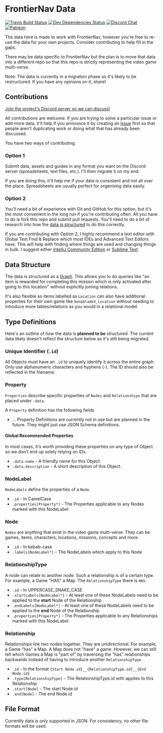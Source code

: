 # FrontierNav Data

[![Travis Build Status](https://img.shields.io/travis/frontiernav/frontiernav-data/master.svg)](https://travis-ci.org/frontiernav/frontiernav-data/branches/master)
[![Dev Dependencies Status](https://img.shields.io/david/dev/frontiernav/frontiernav-data.svg)](https://david-dm.org/frontiernav/frontiernav-data?type=dev)
[![Discord Chat](https://img.shields.io/badge/discord-chat-7289da.svg)](https://discord.gg/crmfAsJ)
[![Patreon](https://img.shields.io/badge/patreon-donate-f96854.svg)](https://www.patreon.com/jahed)

The data here is made to work with FrontierNav, however you're free to re-use the data for your own projects. Consider contributing to help fill in the gaps.

There may be data specific to FrontierNav but the plan is to move that data into a different repo so that this repo is strictly representing the video game multi-verse.

Note: The data is currently in a migration phase so it's likely to be restructured. If you have any opinions on it, share!


## Contributions

[Join the project's Discord server so we can discuss!](https://discordapp.com/invite/crmfAsJ)

All contributions are welcome. If you are trying to solve a particular issue or add more data, it'll help if you announce it by creating an [Issue](https://github.com/frontiernav/frontiernav-data/issues) first so that people aren't duplicating work or doing what that has already been discussed.

You have two ways of contributing.

### Option 1

Submit data, assets and guides in any format you want on the Discord server (spreadsheets, text files, etc.). I'll then migrate it on my end.

If you are doing this, it'll help me if your data is consistent and not all over the place. Spreadsheets are usually perfect for organising data easily.

### Option 2

You'll need a bit of experience with Git and GitHub for this option, but it's the most convenient in the long run if you're contributing often. All you have to do is fork this repo and submit pull requests. You'll need to do a bit of research into how the [data is structured](#data-structure) to do this correctly.

If you are contributing with Option 2, I highly recommend a text editor with Global Text Find & Replace which most IDEs and Advanced Text Editors have. This will help with finding where things are used and changing things in bulk. I suggest either [IntelliJ Community Edition](https://www.jetbrains.com/idea/download/) or [Sublime Text](https://www.sublimetext.com/).


## Data Structure

The data is structured as a [Graph](https://en.wikipedia.org/wiki/Graph_(discrete_mathematics)). This allows you to do queries like "an item is rewarded for completing this mission which is only activated after going to this location" without explicitly  joining relations.

It's also flexible so items labelled as `Location` can also have additional properties for their own game like `XenobladeX_Location` without needing to introduce more tables/relations as you would in a relational model.

## Type Definitions

Here's an outline of how the data is **planned to be** structured. The current data likely doesn't reflect the structure below as it's still being migrated.

### Unique Identifier (`.id`)

All Objects must have an `.id` to uniquely identify it across the entire graph. Only use alphanumeric characters and hyphens (-). The ID should also be reflected in the filename.


### Property

`Properties` describe specific properties of `Nodes` and `Relationships` that are placed under `.data`.

A `Property` definition has the following fields

- ... Property Definitions are currently not in use but are planned in the future. They might just use JSON Schema definitions.


#### Global Recommended Properties

In most cases, it's worth providing these properties on any type of Object so we don't end up solely relying on IDs.

- `.data.name` - A friendly name for this Object.
- `.data.description` - A short description of this Object.


### NodeLabel

`NodeLabels` define the properties of a `Node`.

- `.id` - In CamelCase
- `.properties[Property*]` - The Properties applicable to any Nodes marked with this NodeLabel

### Node

`Nodes` are anything that exist in the video game multi-verse. They can be games, items, characters, locations, missions, concepts and more.

- `.id` - In kebab-case
- `.labels[NodeLabel*]` - The NodeLabels which apply to this Node

### RelationshipType

A node can relate to another node. Such a relationship is of a certain type. For example, a Game "HAS" a Map. The `RelationshipType` there is `HAS`.

- `.id` - In UPPERCASE_SNAKE_CASE
- `.startLabels[NodeLabel*]` - At least one of these NodeLabels need to be applied to the **start** Node of the Relationship
- `.endLabels[NodeLabel*]`  - At least one of these NodeLabels need to be applied to the **end** Node of the Relationship
- `.properties[Property*]` - The Properties applicable to any Relationships marked with this NodeLabel

### Relationship

Relationships link two nodes together. They are unidirectional. For example, a Game "has" a Map. A Map does not "have" a game. However, we can still tell which Games a Map is "part of" by traversing the "has" relationships backwards instead of having to introduce another `RelationshipType`.

- `.id` - In the format `{Start Node.id}__{RelationshipType.id}__{End Node.id}`
- `.type[RelationshipType]` - The RelationshipType.id with applies to this Relationship
- `.start[Node]` - The start Node.id
- `.end[Node]` - The end Node.id

## File Format

Currently data is only supported in JSON. For consistency, no other file formats will be used.
